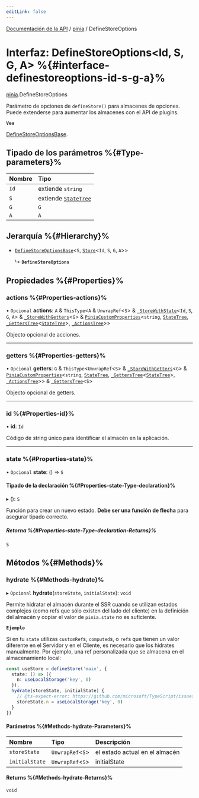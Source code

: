 ```yaml
---
editLink: false
---
```


[Documentación de la API](../index.md) / [pinia](../modules/pinia.md) / DefineStoreOptions

# Interfaz: DefineStoreOptions<Id, S, G, A\> %{#interface-definestoreoptions-id-s-g-a}%

[pinia](../modules/pinia.md).DefineStoreOptions

Parámetro de opciones de `defineStore()` para almacenes de opciones. Puede extenderse para aumentar los almacenes con el API de plugins.

**`Vea`**

[DefineStoreOptionsBase](pinia.DefineStoreOptionsBase.md).

## Tipado de los parámetros %{#Type-parameters}%

| Nombre | Tipo |
| :------ | :------ |
| `Id` | extiende `string` |
| `S` | extiende [`StateTree`](../modules/pinia.md#statetree) |
| `G` | `G` |
| `A` | `A` |

## Jerarquía %{#Hierarchy}%

- [`DefineStoreOptionsBase`](pinia.DefineStoreOptionsBase.md)<`S`, [`Store`](../modules/pinia.md#store)<`Id`, `S`, `G`, `A`\>\>

  ↳ **`DefineStoreOptions`**

## Propiedades %{#Properties}%

### actions %{#Properties-actions}%

• `Opcional` **actions**: `A` & `ThisType`<`A` & `UnwrapRef`<`S`\> & [`_StoreWithState`](pinia._StoreWithState.md)<`Id`, `S`, `G`, `A`\> & [`_StoreWithGetters`](../modules/pinia.md#_storewithgetters)<`G`\> & [`PiniaCustomProperties`](pinia.PiniaCustomProperties.md)<`string`, [`StateTree`](../modules/pinia.md#statetree), [`_GettersTree`](../modules/pinia.md#_getterstree)<[`StateTree`](../modules/pinia.md#statetree)\>, [`_ActionsTree`](../modules/pinia.md#_actionstree)\>\>

Objecto opcional de acciones.

___

### getters %{#Properties-getters}%

• `Opcional` **getters**: `G` & `ThisType`<`UnwrapRef`<`S`\> & [`_StoreWithGetters`](../modules/pinia.md#_storewithgetters)<`G`\> & [`PiniaCustomProperties`](pinia.PiniaCustomProperties.md)<`string`, [`StateTree`](../modules/pinia.md#statetree), [`_GettersTree`](../modules/pinia.md#_getterstree)<[`StateTree`](../modules/pinia.md#statetree)\>, [`_ActionsTree`](../modules/pinia.md#_actionstree)\>\> & [`_GettersTree`](../modules/pinia.md#_getterstree)<`S`\>

Objecto opcional de getters.

___

### id %{#Properties-id}%

• **id**: `Id`

Código de string único para identificar el almacén en la aplicación.

___

### state %{#Properties-state}%

• `Opcional` **state**: () => `S`

#### Tipado de la declaración %{#Properties-state-Type-declaration}%

▸ (): `S`

Función para crear un nuevo estado. **Debe ser una función de flecha** para asegurar
tipado correcto.

##### Retorna %{#Properties-state-Type-declaration-Returns}%

`S`

## Métodos %{#Methods}%

### hydrate %{#Methods-hydrate}%

▸ `Opcional` **hydrate**(`storeState`, `initialState`): `void`

Permite hidratar el almacén durante el SSR cuando se utilizan estados complejos (como refs que sólo existen del lado del cliente) en la definición del almacén y copiar el valor de `pinia.state` no es suficiente.

**`Ejemplo`**

Si en tu `state` utilizas `customRef`s, `computed`s, o `ref`s que tienen un valor diferente en el Servidor y en el Cliente, es necesario que los hidrates manualmente. Por ejemplo, una ref personalizada que se almacena en el almacenamiento local:

```ts
const useStore = defineStore('main', {
  state: () => ({
    n: useLocalStorage('key', 0)
  }),
  hydrate(storeState, initialState) {
    // @ts-expect-error: https://github.com/microsoft/TypeScript/issues/43826
    storeState.n = useLocalStorage('key', 0)
  }
})
```

#### Parámetros %{#Methods-hydrate-Parameters}%

| Nombre | Tipo | Descripción |
| :------ | :------ | :------ |
| `storeState` | `UnwrapRef`<`S`\> | el estado actual en el almacén |
| `initialState` | `UnwrapRef`<`S`\> | initialState |

#### Returns %{#Methods-hydrate-Returns}%

`void`
